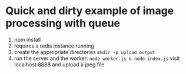 # Quick and dirty example of image processing with queue

1. npm install
2. requires a redis instance running
3. create the appropriate directories `mkdir -p upload output`  
4. run the server and the worker: `node worker.js & node index.js`
visit localhost:8888 and upload a jpeg file 
